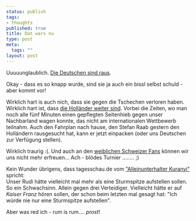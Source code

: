 ```yaml
--- 
status: publish
tags: 
- thoughts
published: true
title: Dat wars nu
type: post
meta: 
  tags: ""
layout: post
---
```

Uuuuunglaublich. <a href="http://www.kicker.de/content/spielplan/spielbericht.asp?folder=28200&object=662727&liga=107&saison=2004&spieltag=3&spielpaarung=662727&turnier=559&bvc_atab=4" title="http://www.kicker.de/content/spielplan/spielbericht.asp?folder=28200&object=662727&liga=107&saison=2004&spieltag=3&spielpaarung=662727&turnier=559&bvc_atab=4" onmouseover="window.status='http://www.kicker.de/content/spielplan/spielbericht.asp?folder=28200&object=662727&liga=107&saison=2004&spieltag=3&spielpaarung=662727&turnier=559&bvc_atab=4';return true;" onmouseout="window.status='';return true;">Die Deutschen sind raus</a>.

<img border="0" hspace="5" align="left" src="/wp-content/olduploads/fussball.serendipityThumb.jpg" alt=""  />Okay - dass es so knapp wurde, sind sie ja auch ein bissl selbst schuld - aber kommt vor!

Wirklich hart is auch nich, dass sie gegen die Tschechen verloren haben. Wirklich hart ist, dass <a href="http://euro2004.ard.de/em2004/nachrichten/news200406/23/niederlande_lettland_spielbericht.jhtml" title="http://euro2004.ard.de/em2004/nachrichten/news200406/23/niederlande_lettland_spielbericht.jhtml" onmouseover="window.status='http://euro2004.ard.de/em2004/nachrichten/news200406/23/niederlande_lettland_spielbericht.jhtml';return true;" onmouseout="window.status='';return true;">die Holländer weiter sind</a>. Vorbei die Zeiten, wo man noch alle fünf Minuten einen gepflegten Seitenhieb gegen unser Nachbarland wagen konnte, das nicht am internationalen Wettbewerb teilnahm. Auch den Fahrplan nach hause, den Stefan Raab gestern den Holländern rausgesucht hat, kann er jetzt einpacken (oder uns Deutschen zur Verfügung stellen).

Wirklich traurig :(. Und auch an den <a href="http://www.transmitterblog.ch/stories/4553/" title="http://www.transmitterblog.ch/stories/4553/" onmouseover="window.status='http://www.transmitterblog.ch/stories/4553/';return true;" onmouseout="window.status='';return true;">weiblichen Schweizer Fans</a> können wir uns nicht mehr erfreuen... Ach - blödes Turnier ........ ;)

Kein Wunder übrigens, dass tagesschau.de vom <a href="http://euro2004.ard.de/em2004/nachrichten/news200406/23/deutschland_tschechien_spielbericht.jhtml" title="http://euro2004.ard.de/em2004/nachrichten/news200406/23/deutschland_tschechien_spielbericht.jhtml" onmouseover="window.status='http://euro2004.ard.de/em2004/nachrichten/news200406/23/deutschland_tschechien_spielbericht.jhtml';return true;" onmouseout="window.status='';return true;">&quot;Alleinunterhalter Kuranyi&quot;</a> spricht:
            <br /><!--more-->Unser Rudi hätte vielleicht mal mehr als eine Sturmspitze aufstellen sollen. So ein Schwachsinn. Allein gegen drei Verteidiger.
Vielleicht hätte er auf <i>Kaiser Franz</i> hören sollen, der schon beim letzten mal gesagt hat: &quot;Ich würde nie nur eine Sturmspitze aufstellen&quot;.

Aber was red ich - rum is rum.... *prost*!
